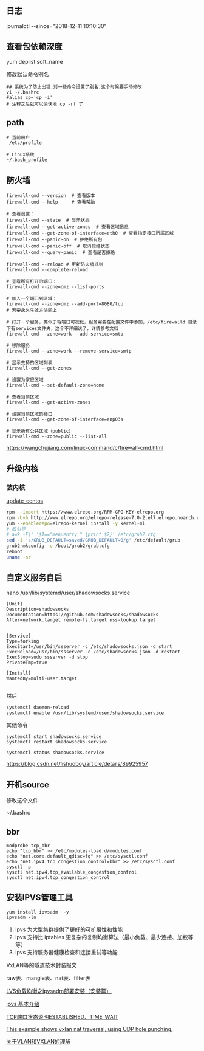 
## 日志

journalctl --since="2018-12-11 10:10:30"

## 查看包依赖深度

yum deplist soft_name

修改默认命令别名

```
## 系统为了防止出错,对一些命令设置了别名,这个时候要手动修改
vi ~/.bashrc
#alias cp='cp -i'
# 注释之后就可以愉快地 cp -rf 了
```

## path

```
# 当前用户
 /etc/profile

# Linux系统
~/.bash_profile
```

## 防火墙


```
firewall-cmd --version  # 查看版本
firewall-cmd --help     # 查看帮助

# 查看设置：
firewall-cmd --state  # 显示状态
firewall-cmd --get-active-zones  # 查看区域信息
firewall-cmd --get-zone-of-interface=eth0  # 查看指定接口所属区域
firewall-cmd --panic-on  # 拒绝所有包
firewall-cmd --panic-off  # 取消拒绝状态
firewall-cmd --query-panic  # 查看是否拒绝

firewall-cmd --reload # 更新防火墙规则
firewall-cmd --complete-reload

# 查看所有打开的端口：
firewall-cmd --zone=dmz --list-ports

# 加入一个端口到区域：
firewall-cmd --zone=dmz --add-port=8080/tcp
# 若要永久生效方法同上

# 打开一个服务，类似于将端口可视化，服务需要在配置文件中添加，/etc/firewalld 目录下有services文件夹，这个不详细说了，详情参考文档
firewall-cmd --zone=work --add-service=smtp

# 移除服务
firewall-cmd --zone=work --remove-service=smtp

# 显示支持的区域列表
firewall-cmd --get-zones

# 设置为家庭区域
firewall-cmd --set-default-zone=home

# 查看当前区域
firewall-cmd --get-active-zones

# 设置当前区域的接口
firewall-cmd --get-zone-of-interface=enp03s

# 显示所有公共区域（public）
firewall-cmd --zone=public --list-all

```

https://wangchujiang.com/linux-command/c/firewall-cmd.html

## 升级内核

### 装内核

[update_centos](update_centos.sh)

```bash
rpm --import https://www.elrepo.org/RPM-GPG-KEY-elrepo.org
rpm -Uvh http://www.elrepo.org/elrepo-release-7.0-2.el7.elrepo.noarch.rpm
yum --enablerepo=elrepo-kernel install -y kernel-ml
# 改引导
# awk -F\' '$1=="menuentry " {print $2}' /etc/grub2.cfg
sed -i 's/GRUB_DEFAULT=saved/GRUB_DEFAULT=0/g' /etc/default/grub
grub2-mkconfig -o /boot/grub2/grub.cfg
reboot
uname -sr
```


## 自定义服务自启


nano /usr/lib/systemd/user/shadowsocks.service

```
[Unit]
Description=shadowsocks
Documentation=https://github.com/shadowsocks/shadowsocks
After=network.target remote-fs.target nss-lookup.target


[Service]
Type=forking
ExecStart=/usr/bin/ssserver -c /etc/shadowsocks.json -d start
ExecReload=/usr/bin/ssserver -c /etc/shadowsocks.json -d restart
ExecStop=sudo ssserver -d stop
PrivateTmp=true

[Install]
WantedBy=multi-user.target


```
然后
```bash
systemctl daemon-reload
systemctl enable /usr/lib/systemd/user/shadowsocks.service
```

其他命令

```
systemctl start shadowsocks.service
systemctl restart shadowsocks.service

systemctl status shadowsocks.service
```

https://blog.csdn.net/lishuoboy/article/details/89925957

## 开机source

修改这个文件

~/.bashrc




## bbr
```
modprobe tcp_bbr
echo "tcp_bbr" >> /etc/modules-load.d/modules.conf
echo "net.core.default_qdisc=fq" >> /etc/sysctl.conf
echo "net.ipv4.tcp_congestion_control=bbr" >> /etc/sysctl.conf
sysctl -p
sysctl net.ipv4.tcp_available_congestion_control
sysctl net.ipv4.tcp_congestion_control
```

    
## 安装IPVS管理工具


```
yum install ipvsadm  -y
ipvsadm -ln

```

1. ipvs 为大型集群提供了更好的可扩展性和性能
1. ipvs 支持比 iptables 更复杂的复制均衡算法（最小负载、最少连接、加权等等）
1. ipvs 支持服务器健康检查和连接重试等功能




VxLAN等的隧道技术封装报文

raw表、mangle表、nat表、filter表




[LVS负载均衡之ipvsadm部署安装（安装篇）](https://blog.51cto.com/blief/1743948)


[ipvs 基本介绍](https://www.qikqiak.com/post/how-to-use-ipvs-in-kubernetes/)



[TCP端口状态说明ESTABLISHED、TIME_WAIT](https://blog.csdn.net/zdwzzu2006/article/details/7713499)




[This example shows vxlan nat traversal, using UDP hole punching.](https://gist.github.com/hkwi/9fc7ebc12790ed10ea55ba38e4f86d0e)


[关于VLAN和VXLAN的理解](https://blog.csdn.net/octopusflying/article/details/77609199)

